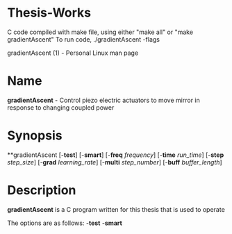 # Thesis-Works

C code compiled with make file, using either "make all" or "make gradientAscent"
To run code, ./gradientAscent -flags

gradientAscent (1) - Personal Linux man page
# **Name**
**gradientAscent** - Control piezo electric actuators to move mirror in response to changing coupled power
  
# **Synopsis**
**gradientAscent \[\-**test**] \[\-**smart**] \[\-**freq** _frequency_] \[\-**time** _run\_time_] \[\-**step** _step\_size_] \[\-**grad** _learning\_rate_] \[\-**multi** _step\_number_] \[\-**buff** _buffer\_length_] 

# **Description**
**gradientAscent** is a C program written for this thesis that is used to operate 

The options are as follows:
  \-**test**
  \-**smart**
